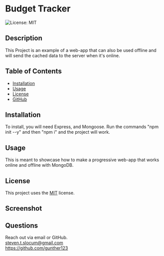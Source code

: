 # Budget Tracker

  ![License: MIT](https://img.shields.io/badge/License-MIT-yellow.svg)
## Description
  This Project is an example of a web-app that can also be used offline and will send the cached data to the server when it's online.
  
## Table of Contents
  * [Installation](#installation)
  * [Usage](#usage)
  * [License](#license)
  * [GitHub](#github)


## Installation
To install, you will need Express, and Mongoose. Run the commands "npm init --y" and then "npm i" and the project will work.

## Usage
This is meant to showcase how to make a progressive web-app that works online and offline with MongoDB.
  
## License
This project uses  the [MIT](https://opensource.org/licenses/MIT) license.

## Screenshot


## Questions
Reach out via email or GitHub.  
steven.t.slocum@gmail.com  
https://github.com/gunther123
  
